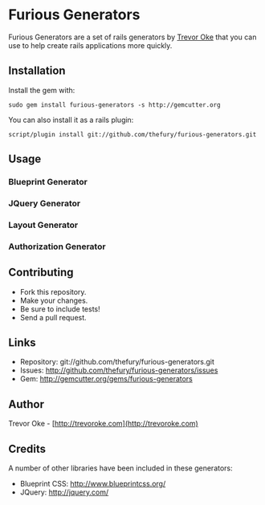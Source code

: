Furious Generators
=============

Furious Generators are a set of rails generators by [Trevor Oke](http://trevoroke.com) that you can use to help create
rails applications more quickly.

Installation
------------

Install the gem with:

    sudo gem install furious-generators -s http://gemcutter.org

You can also install it as a rails plugin:

    script/plugin install git://github.com/thefury/furious-generators.git

Usage
-----

### Blueprint Generator

### JQuery Generator

### Layout Generator

### Authorization Generator


Contributing
---

* Fork this repository.
* Make your changes.
* Be sure to include tests!
* Send a pull request.

Links
-----

* Repository: git://github.com/thefury/furious-generators.git
* Issues: <http://github.com/thefury/furious-generators/issues>
* Gem: <http://gemcutter.org/gems/furious-generators>

Author
------

Trevor Oke - [http://trevoroke.com](http://trevoroke.com)

Credits
-------

A number of other libraries have been included in these generators:

* Blueprint CSS: <http://www.blueprintcss.org/>
* JQuery: <http://jquery.com/>